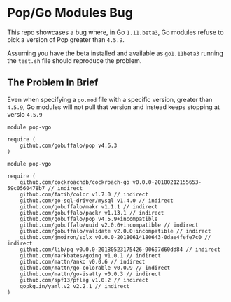 # Pop/Go Modules Bug

This repo showcases a bug where, in Go `1.11.beta3`, Go modules refuse to pick a version of Pop greater than `4.5.9`.

Assuming you have the beta installed and available as `go1.11beta3` running the `test.sh` file should reproduce the problem.

## The Problem In Brief

Even when specifying a `go.mod` file with a specific version, greater than `4.5.9`, Go modules will not pull that version and instead keeps stopping at versio `4.5.9`

```
module pop-vgo

require (
	github.com/gobuffalo/pop v4.6.3
)
```

```
module pop-vgo

require (
	github.com/cockroachdb/cockroach-go v0.0.0-20180212155653-59c0560478b7 // indirect
	github.com/fatih/color v1.7.0 // indirect
	github.com/go-sql-driver/mysql v1.4.0 // indirect
	github.com/gobuffalo/makr v1.1.1 // indirect
	github.com/gobuffalo/packr v1.13.1 // indirect
	github.com/gobuffalo/pop v4.5.9+incompatible
	github.com/gobuffalo/uuid v2.0.0+incompatible // indirect
	github.com/gobuffalo/validate v2.0.0+incompatible // indirect
	github.com/jmoiron/sqlx v0.0.0-20180614180643-0dae4fefe7c0 // indirect
	github.com/lib/pq v0.0.0-20180523175426-90697d60dd84 // indirect
	github.com/markbates/going v1.0.1 // indirect
	github.com/mattn/anko v0.0.6 // indirect
	github.com/mattn/go-colorable v0.0.9 // indirect
	github.com/mattn/go-isatty v0.0.3 // indirect
	github.com/spf13/pflag v1.0.2 // indirect
	gopkg.in/yaml.v2 v2.2.1 // indirect
)
```

